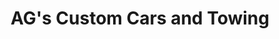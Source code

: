 ---
title: "AG's Custom Cars and Towing"
url: /sandown/ags-custom-cars-and-towing/
shop: car repair
---